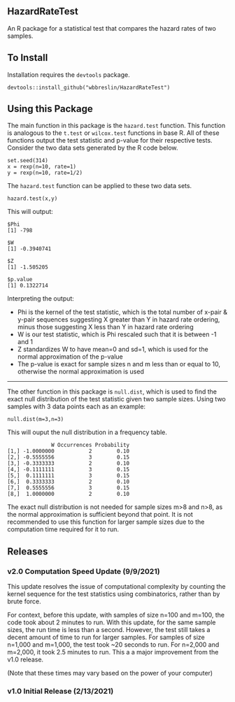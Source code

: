 ## HazardRateTest
An R package for a statistical test that compares the hazard rates of two samples. 

## To Install
Installation requires the `devtools` package.

```{r}
devtools::install_github("wbbreslin/HazardRateTest")
```

## Using this Package
The main function in this package is the `hazard.test` function. This function is analogous to the `t.test` or `wilcox.test` functions in base R. All of these functions output the test statistic and p-value for their respective tests. Consider the two data sets generated by the R code below.
```{r}
set.seed(314)
x = rexp(n=10, rate=1)
y = rexp(n=10, rate=1/2)
```
The `hazard.test` function can be applied to these two data sets.
```{r}
hazard.test(x,y)
```
This will output:
```{r}
$Phi
[1] -798

$W
[1] -0.3940741

$Z
[1] -1.505205

$p.value
[1] 0.1322714
```

Interpreting the output:
* Phi is the kernel of the test statistic, which is the total number of x-pair & y-pair sequences suggesting X greater than Y in hazard rate ordering, minus those suggesting X less than Y in hazard rate ordering
* W is our test statistic, which is Phi rescaled such that it is between -1 and 1
* Z standardizes W to have mean=0 and sd=1, which is used for the normal approximation of the p-value
* The p-value is exact for sample sizes n and m less than or equal to 10, otherwise the normal approximation is used

---

The other function in this package is `null.dist`, which is used to find the exact null distribution of the test statistic given two sample sizes. Using two samples with 3 data points each as an example:
```{r}
null.dist(m=3,n=3)
```
This will ouput the null distribution in a frequency table.
```
              W Occurrences Probability
[1,] -1.0000000           2        0.10
[2,] -0.5555556           3        0.15
[3,] -0.3333333           2        0.10
[4,] -0.1111111           3        0.15
[5,]  0.1111111           3        0.15
[6,]  0.3333333           2        0.10
[7,]  0.5555556           3        0.15
[8,]  1.0000000           2        0.10
```
The exact null distribution is not needed for sample sizes m>8 and n>8, as the normal approximation is sufficient beyond that point. It is not recommended to use this function for larger sample sizes due to the computation time required for it to run.

## Releases

### v2.0 Computation Speed Update (9/9/2021)

This update resolves the issue of computational complexity by counting the kernel sequence for the test statistics using combinatorics, rather than by brute force. 

For context, before this update, with samples of size n=100 and m=100, the code took about 2 minutes to run. With this update, for the same sample sizes, the run time is less than a second. However, the test still takes a decent amount of time to run for larger samples. For samples of size n=1,000 and m=1,000, the test took ~20 seconds to run. For n=2,000 and m=2,000, it took 2.5 minutes to run. This a a major improvement from the v1.0 release.

(Note that these times may vary based on the power of your computer)

### v1.0 Initial Release (2/13/2021)
